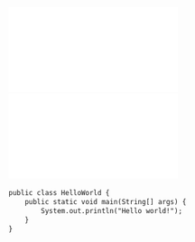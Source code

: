 ![Lab1_lista](Notatki/Semestr%202/Programowanie%20obiektowe/Labolatoria/Labolatoria%201/Lab1_lista.pdf)
![HelloWorld](Notatki/Semestr%202/Programowanie%20obiektowe/Labolatoria/Labolatoria%201/HelloWorld.java)
```run-java
public class HelloWorld {
    public static void main(String[] args) {
        System.out.println("Hello world!");
    }
}
```
